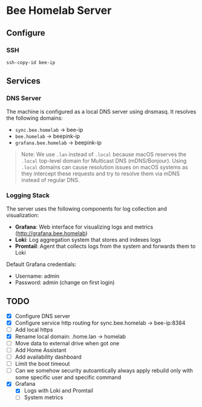 # Bee Homelab Server

## Configure

### SSH

```console
ssh-copy-id bee-ip
```

## Services

### DNS Server

The machine is configured as a local DNS server using dnsmasq. It resolves the following domains:

- `sync.bee.homelab` → bee-ip
- `bee.homelab` → beepink-ip
- `grafana.bee.homelab` → beepink-ip

> Note: We use `.lan` instead of `.local` because macOS reserves the `.local` top-level domain for Multicast DNS (mDNS/Bonjour). Using `.local` domains can cause resolution issues on macOS systems as they intercept these requests and try to resolve them via mDNS instead of regular DNS.

### Logging Stack

The server uses the following components for log collection and visualization:

- **Grafana**: Web interface for visualizing logs and metrics (http://grafana.bee.homelab)
- **Loki**: Log aggregation system that stores and indexes logs
- **Promtail**: Agent that collects logs from the system and forwards them to Loki

Default Grafana credentials:
- Username: admin
- Password: admin (change on first login)

## TODO

- [x] Configure DNS server
- [x] Configure service http routing for sync.bee.homelab -> bee-ip:8384
- [ ] Add local https
- [x] Rename local domain: .home.lan -> homelab
- [ ] Move data to external drive when got one
- [ ] Add Home Assistant
- [ ] Add availability dashboard
- [ ] Limit the boot timeout
- [ ] Can we somehow security autoamtically always apply rebuild only with some
      specific user and specific command
- [x] Grafana
  - [x] Logs with Loki and Promtail
  - [ ] System metrics
